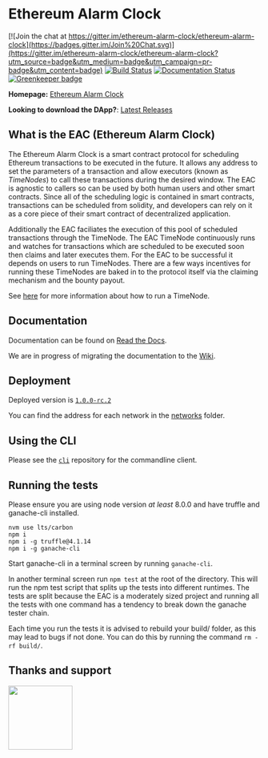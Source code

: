 # Ethereum Alarm Clock

[![Join the chat at https://gitter.im/ethereum-alarm-clock/ethereum-alarm-clock](https://badges.gitter.im/Join%20Chat.svg)](https://gitter.im/ethereum-alarm-clock/ethereum-alarm-clock?utm_source=badge&utm_medium=badge&utm_campaign=pr-badge&utm_content=badge)
[![Build Status](https://travis-ci.org/ethereum-alarm-clock/ethereum-alarm-clock.svg?branch=master)](https://travis-ci.org/chronologic/ethereum-alarm-clock)
[![Documentation Status](https://readthedocs.org/projects/ethereum-alarm-clock/badge/?version=latest)](http://ethereum-alarm-clock.readthedocs.io/en/latest/?badge=latest) [![Greenkeeper badge](https://badges.greenkeeper.io/ethereum-alarm-clock/ethereum-alarm-clock.svg)](https://greenkeeper.io/)


__Homepage:__ [Ethereum Alarm Clock](http://www.ethereum-alarm-clock.com/)

__Looking to download the DApp?__: [Latest Releases](https://github.com/chronologic/eth-alarm-clock-dapp/releases)

## What is the EAC (Ethereum Alarm Clock)

The Ethereum Alarm Clock is a smart contract protocol for scheduling Ethereum transactions 
to be executed in the future. It allows any address to set the parameters of a transaction and 
allow executors (known as _TimeNodes_) to call these transactions during the desired window. 
The EAC is agnostic to callers so can be used by both human users and other smart contracts. 
Since all of the scheduling logic is contained in smart contracts, transactions can be scheduled 
from solidity, and developers can rely on it as a core piece of their smart contract of decentralized application.

Additionally the EAC faciliates the execution of this pool of scheduled transactions through the TimeNode. 
The EAC TimeNode continuously runs and watches for transactions which are scheduled to be executed soon 
then claims and later executes them. For the EAC to be successful it depends on users to run TimeNodes. 
There are a few ways incentives for running these TimeNodes are baked in to the protocol itself via the claiming
mechanism and the bounty payout.

See [here](https://blog.chronologic.network/how-to-prove-day-ownership-to-be-a-timenode-3dc1333c74ef) for more information about how to run a TimeNode.

## Documentation

Documentation can be found on [Read the Docs](https://ethereum-alarm-clock.readthedocs.io/en/latest/).

We are in progress of migrating the documentation to the [Wiki](https://github.com/ethereum-alarm-clock/ethereum-alarm-clock/wiki).

## Deployment

Deployed version is [`1.0.0-rc.2`](https://github.com/ethereum-alarm-clock/ethereum-alarm-clock/releases/tag/v1.0.0-rc.2)

You can find the address for each network in the [networks](https://github.com/ethereum-alarm-clock/ethereum-alarm-clock/tree/master/networks/) folder. 

## Using the CLI

Please see the [`cli`](https://github.com/ethereum-alarm-clock/cli) repository for the commandline client.

## Running the tests

Please ensure you are using node version _at least_ 8.0.0 and have truffle and ganache-cli installed.

```
nvm use lts/carbon
npm i
npm i -g truffle@4.1.14 
npm i -g ganache-cli
```

Start ganache-cli in a terminal screen by running `ganache-cli`.

In another terminal screen run `npm test` at the root of the directory. This will run the npm test script that 
splits up the tests into different runtimes. The tests are split because the EAC is a moderately sized project and 
running all the tests with one command has a tendency to break down the ganache tester chain.

Each time you run the tests it is advised to rebuild your build/ folder, as this may lead to bugs if not done. You 
can do this by running the command `rm -rf build/`.

## Thanks and support
[<img src="https://s3.amazonaws.com/chronologic.network/ChronoLogic_logo.svg" width="128px">](https://github.com/chronologic)
